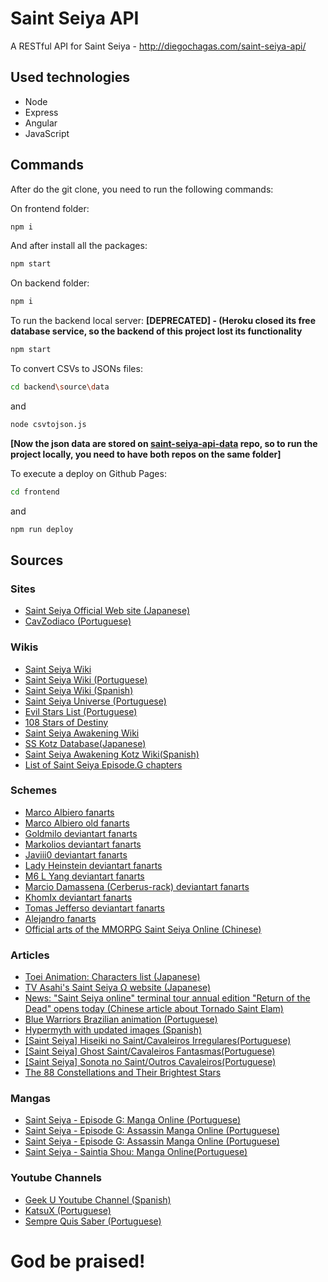 # Saint Seiya API

A RESTful API for Saint Seiya - http://diegochagas.com/saint-seiya-api/

## Used technologies

- Node
- Express
- Angular
- JavaScript

## Commands

After do the git clone, you need to run the following commands:

On frontend folder:

```bash
npm i
```

And after install all the packages:

```bash
npm start
```

On backend folder:

```bash
npm i
```

To run the backend local server: **[DEPRECATED] - (Heroku closed its free database service, so the backend of this project lost its functionality** 
```bash
npm start
```

To convert CSVs to JSONs files:
```bash
cd backend\source\data
```

and

```bash
node csvtojson.js
```
**[Now the json data are stored on [saint-seiya-api-data](https://github.com/diegochagas/saint-seiya-api-data) repo, so to run the project locally, you need to have both repos on the same folder]**

To execute a deploy on Github Pages:
```bash
cd frontend
```

and
```bash
npm run deploy
```

## Sources

### Sites
- [Saint Seiya Official Web site (Japanese)](http://saintseiya-official.com/)
- [CavZodiaco (Portuguese)](https://www.cavzodiaco.com.br/)

### Wikis
- [Saint Seiya Wiki](https://saintseiya.fandom.com/wiki/Seiyapedia)
- [Saint Seiya Wiki (Portuguese)](https://saintseiya.fandom.com/pt-br/wiki/Saint_Seiya_Wiki)
- [Saint Seiya Wiki (Spanish)](https://saintseiya.fandom.com/es/wiki/Saint_Seiya_Wiki)
- [Saint Seiya Universe (Portuguese)](https://ssu.fandom.com/wiki/Seiya_Universe_Wiki)
- [Evil Stars List (Portuguese)](https://ssu.fandom.com/wiki/Lista_de_Estrelas_Malignas)
- [108 Stars of Destiny](https://en.wikipedia.org/wiki/108_Stars_of_Destiny)
- [Saint Seiya Awakening Wiki](https://saintseiya.gaming.ph/wiki/Main_Page)
- [SS Kotz Database(Japanese)](https://www.ssawakeningdb.com/saints/)
- [Saint Seiya Awakening Kotz Wiki(Spanish)](https://saint-seiya-awakening-kotz.fandom.com/es/wiki/Categor%C3%ADa:Total_de_personajes)
- [List of Saint Seiya Episode.G chapters](https://en.wikipedia.org/wiki/List_of_Saint_Seiya_Episode.G_chapters)

### Schemes
- [Marco Albiero fanarts](https://marcoalbiero.it/)
- [Marco Albiero old fanarts](http://www.burningblood.it/marcoalbiero/animemanga/)
- [Goldmilo deviantart fanarts](https://goldmilo.deviantart.com/gallery/)
- [Markolios deviantart fanarts](https://www.deviantart.com/markolios/gallery)
- [Javiii0 deviantart fanarts](https://javiiit0.deviantart.com/gallery/)
- [Lady Heinstein deviantart fanarts](https://ladyheinstein.deviantart.com/gallery/)
- [M6 L Yang deviantart fanarts](https://www.deviantart.com/133011795/gallery/?catpath=/)
- [Marcio Damassena (Cerberus-rack) deviantart fanarts](https://www.deviantart.com/cerberus-rack/gallery)
- [KhomIx deviantart fanarts](https://www.deviantart.com/khomix/gallery)
- [Tomas Jefferso deviantart fanarts](https://www.deviantart.com/tomas-jefferson/gallery)
- [Alejandro fanarts](https://www.pharaonwebsite.com/users/alejandro/fanarts/)
- [Official arts of the MMORPG Saint Seiya Online (Chinese)](http://seiya.17173.com/news/05072013/171743839_all.shtml)

### Articles
- [Toei Animation: Characters list (Japanese)](http://www.toei-anim.co.jp/tv/seiya/character/index.html)
- [TV Asahi's Saint Seiya Ω website (Japanese)](https://www.tv-asahi.co.jp/seiya-koga/character/bronze/)
- [News: "Saint Seiya online" terminal tour annual edition "Return of the Dead" opens today (Chinese article about Tornado Saint Elam)](http://news.178.com/201705/289767539107.html)
- [Blue Warriors Brazilian animation (Portuguese)](https://www.cavzodiaco.com.br/noticia/15/11/2009/natassia-do-pais-de-gelo-blue-warriors-assista-agora-mesmo-o-episodio-completo-do-projeto-de-animacao-caseira-brasileira)
- [Hypermyth with updated images (Spanish)](http://snk-seiya.net/guiasaintseiya/Hipermito.html)
- [[Saint Seiya] Hiseiki no Saint/Cavaleiros Irregulares(Portuguese)](https://dreamhuntersz.wordpress.com/2018/01/26/saint-seiya-hiseiki-no-saint-cavaleiros-irregulares/)
- [[Saint Seiya] Ghost Saint/Cavaleiros Fantasmas(Portuguese)](https://dreamhuntersz.wordpress.com/2018/01/27/saint-seiya-ghost-saint-cavaleiros-fantasmas/)
- [[Saint Seiya] Sonota no Saint/Outros Cavaleiros(Portuguese)](https://dreamhuntersz.wordpress.com/2020/01/13/saint-seiya-sonota-no-saint-outros-cavaleiros/)
- [The 88 Constellations and Their Brightest Stars](https://sleepopolis.com/education/constellations-stars/)

### Mangas
- [Saint Seiya - Episode G: Manga Online (Portuguese)](https://unionmangas.top/manga/saint-seiya-episode-g)
- [Saint Seiya - Episode G: Assassin Manga Online (Portuguese)](https://mangalivre.com/manga/saint-seiya-episode-g-assassin/2415)
- [Saint Seiya - Episode G: Assassin Manga Online (Portuguese)](https://lermangasonline.top/manga/saint-seiya-episode-g-assassin/)
- [Saint Seiya - Saintia Shou: Manga Online(Portuguese)](https://unionmangas.top/manga/saint-seiya-saintia-shou)

### Youtube Channels
- [Geek U Youtube Channel (Spanish)](https://www.youtube.com/channel/UCwdCQ5sSryDS-WqydvInmeQ/featured)
- [KatsuX (Portuguese)](https://www.youtube.com/c/KatsuX)
- [Sempre Quis Saber (Portuguese)](https://www.youtube.com/c/SempreQuisSaber20)


# God be praised!
